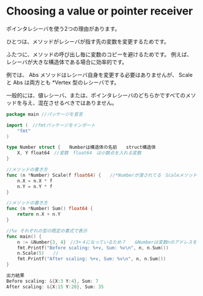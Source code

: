 # Choosing a value or pointer receiver

ポインタレシーバを使う2つの理由があります。

ひとつは、メソッドがレシーバが指す先の変数を変更するためです。

ふたつに、メソッドの呼び出し毎に変数のコピーを避けるためです。 例えば、レシーバが大きな構造体である場合に効率的です。

例では、 Abs メソッドはレシーバ自身を変更する必要はありませんが、 Scale と Abs は両方とも *Vertex 型のレシーバです。

一般的には、値レシーバ、または、ポインタレシーバのどちらかですべてのメソッドを与え、混在させるべきではありません。<br>

```go
package main //パッケージを宣言

import (　//fmtパッケージをインポート
	"fmt"
)

type Number struct {　　Numberは構造体の名前　　struct構造体　
	X, Y float64　//変数　float64　は小数点を入れる変数　
}

//メソッドの書き方
func (n *Number) Scale(f float64) {　　//*Numberが渡されてる　Scaleメソッドを定義
	n.X = n.X * f
	n.Y = n.Y * f
}

//メソッドの書き方　
func (n *Number) Sum() float64 {　　
	return n.X + n.Y　 
}

//%v それぞれの型の既定の書式で表示
func main() {
	n := &Number{3, 4}　//3+４になっているため７　　&Numberは変数nのアドレスを取得
	fmt.Printf("Before scaling: %+v, Sum: %v\n", n, n.Sum())　
	n.Scale(5)　　//
	fmt.Printf("After scaling: %+v, Sum: %v\n", n, n.Sum())　　
}

出力結果
Before scaling: &{X:3 Y:4}, Sum: 7
After scaling: &{X:15 Y:20}, Sum: 35
```
